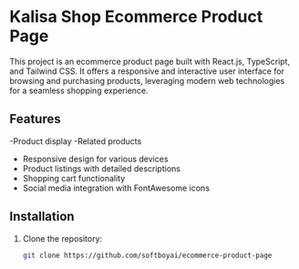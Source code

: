 # Kalisa Shop Ecommerce Product Page

This project is an ecommerce product page built with React.js, TypeScript, and Tailwind CSS. It offers a responsive and interactive user interface for browsing and purchasing products, leveraging modern web technologies for a seamless shopping experience.

## Features
-Product display
-Related products
- Responsive design for various devices
- Product listings with detailed descriptions
- Shopping cart functionality
- Social media integration with FontAwesome icons

## Installation

1. Clone the repository:
   ```bash
   git clone https://github.com/softboyai/ecommerce-product-page
